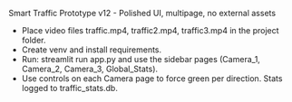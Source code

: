 
Smart Traffic Prototype v12 - Polished UI, multipage, no external assets
- Place video files traffic.mp4, traffic2.mp4, traffic3.mp4 in the project folder.
- Create venv and install requirements.
- Run: streamlit run app.py and use the sidebar pages (Camera_1, Camera_2, Camera_3, Global_Stats).
- Use controls on each Camera page to force green per direction. Stats logged to traffic_stats.db.
